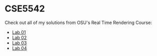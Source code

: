 # CSE5542

Check out all of my solutions from OSU's Real Time Rendering Course:

- [Lab 01][1]
- [Lab 02][2]
- [Lab 03][3]
- [Lab 04][4]

[1]: https://cdn.rawgit.com/jrg94/CSE5542/v1.1.0/Lab01/lab01.html
[2]: https://cdn.rawgit.com/jrg94/CSE5542/v2.1.0/Lab02/lab02.html
[3]: https://cdn.rawgit.com/jrg94/CSE5542/v3.1.0/Lab03/lab03.html
[4]: https://cdn.rawgit.com/jrg94/CSE5542/v4.1.0/Lab04/lab04.html
[5]: https://cdn.rawgit.com/jrg94/CSE5542/v5.0.0/Lab05/lab05.html
